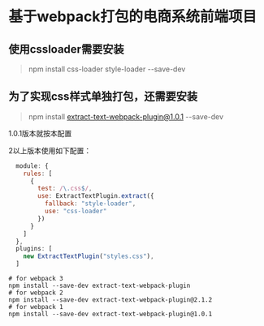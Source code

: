 # 基于webpack打包的电商系统前端项目

## 使用cssloader需要安装

> npm install css-loader style-loader --save-dev

## 为了实现css样式单独打包，还需要安装

> npm install extract-text-webpack-plugin@1.0.1 --save-dev

1.0.1版本就按本配置

2以上版本使用如下配置：

```js
  module: {
    rules: [
      {
        test: /\.css$/,
        use: ExtractTextPlugin.extract({
          fallback: "style-loader",
          use: "css-loader"
        })
      }
    ]
  },
  plugins: [
    new ExtractTextPlugin("styles.css"),
  ]
```

```shell
# for webpack 3 
npm install --save-dev extract-text-webpack-plugin
# for webpack 2 
npm install --save-dev extract-text-webpack-plugin@2.1.2
# for webpack 1 
npm install --save-dev extract-text-webpack-plugin@1.0.1
```

